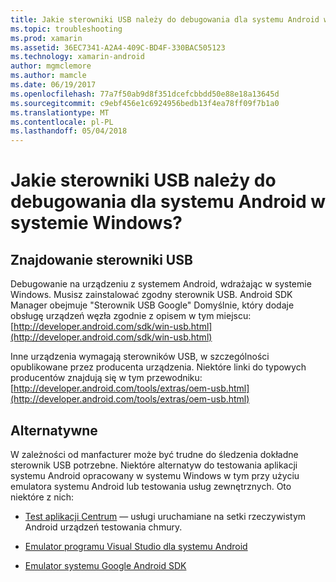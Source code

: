 ```yaml
---
title: Jakie sterowniki USB należy do debugowania dla systemu Android w systemie Windows?
ms.topic: troubleshooting
ms.prod: xamarin
ms.assetid: 36EC7341-A2A4-409C-BD4F-330BAC505123
ms.technology: xamarin-android
author: mgmclemore
ms.author: mamcle
ms.date: 06/19/2017
ms.openlocfilehash: 77a7f50ab9d8f351dcefcbbdd50e88e18a13645d
ms.sourcegitcommit: c9ebf456e1c6924956bedb13f4ea78ff09f7b1a0
ms.translationtype: MT
ms.contentlocale: pl-PL
ms.lasthandoff: 05/04/2018
---
```

# <a name="what-usb-drivers-do-i-need-to-debug-android-on-windows"></a>Jakie sterowniki USB należy do debugowania dla systemu Android w systemie Windows?

## <a name="finding-usb-drivers"></a>Znajdowanie sterowniki USB

Debugowanie na urządzeniu z systemem Android, wdrażając w systemie Windows. Musisz zainstalować zgodny sterownik USB. Android SDK Manager obejmuje "Sterownik USB Google" Domyślnie, który dodaje obsługę urządzeń węzła zgodnie z opisem w tym miejscu: [http://developer.android.com/sdk/win-usb.html](http://developer.android.com/sdk/win-usb.html)

Inne urządzenia wymagają sterowników USB, w szczególności opublikowane przez producenta urządzenia. Niektóre linki do typowych producentów znajdują się w tym przewodniku: [http://developer.android.com/tools/extras/oem-usb.html](http://developer.android.com/tools/extras/oem-usb.html)

## <a name="alternatives"></a>Alternatywne

W zależności od manfacturer może być trudne do śledzenia dokładne sterownik USB potrzebne. Niektóre alternatyw do testowania aplikacji systemu Android opracowany w systemu Windows w tym przy użyciu emulatora systemu Android lub testowania usług zewnętrznych. Oto niektóre z nich:

- [Test aplikacji Centrum](https://docs.microsoft.com/appcenter/test-cloud/) — usługi uruchamiane na setki rzeczywistym Android urządzeń testowania chmury.

- [Emulator programu Visual Studio dla systemu Android](https://www.visualstudio.com/en-us/features/msft-android-emulator-vs.aspx)

- [Emulator systemu Google Android SDK](~/android/deploy-test/debugging/android-sdk-emulator/index.md)

